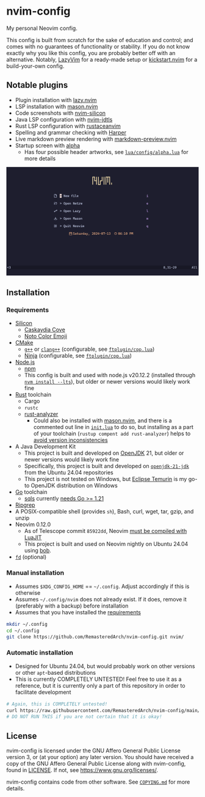 # nvim-config

My personal Neovim config.

This config is built from scratch for the sake of education and control;
and comes with no guarantees of functionality or stability.
If you do not know exactly why you like this config, you are probably better off with an alternative.
Notably, [LazyVim](https://github.com/LazyVim/LazyVim) for a ready-made setup
or [kickstart.nvim](https://github.com/nvim-lua/kickstart.nvim/) for a build-your-own config.

## Notable plugins

- Plugin installation with [lazy.nvim](https://github.com/folke/lazy.nvim)
- LSP installation with [mason.nvim](https://github.com/williamboman/mason.nvim)
- Code screenshots with [nvim-silicon](https://github.com/michaelrommel/nvim-silicon)
- Java LSP configuration with [nvim-jdtls](https://github.com/mfussenegger/nvim-jdtls)
- Rust LSP configuration with [rustaceanvim](https://github.com/mrcjkb/rustaceanvim)
- Spelling and grammar checking with [Harper](https://writewithharper.com/)
- Live markdown preview rendering with [markdown-preview.nvim](https://github.com/iamcco/markdown-preview.nvim)
- Startup screen with [alpha](https://github.com/goolord/alpha-nvim)
  - Has four possible header artworks,
    see [`lua/config/alpha.lua`](./lua/config/alpha.lua) for more details

![Startup](./media/Startup.png)

## Installation

### Requirements

- [Silicon](https://github.com/Aloxaf/silicon)
  - [Caskaydia Cove](https://github.com/eliheuer/caskaydia-cove)
  - [Noto Color Emoji](https://github.com/googlefonts/noto-emoji)
- [CMake](https://cmake.org/)
  - [`g++`](https://gcc.gnu.org/) or [`clang++`](https://clang.llvm.org/)
    (configurable, see [`ftplugin/cpp.lua`](./ftplugin/cpp.lua))
  - [Ninja](https://ninja-build.org/) (configurable, see [`ftplugin/cpp.lua`](./ftplugin/cpp.lua))
- [Node.js](https://nodejs.org/en)
  - [npm](https://www.npmjs.com/)
  - This config is built and used with node.js v20.12.2
    (installed through [`nvm install --lts`](https://github.com/nvm-sh/nvm)),
    but older or newer versions would likely work fine
- [Rust](https://www.rust-lang.org/) toolchain
  - Cargo
  - `rustc`
  - [rust-analyzer](https://rust-analyzer.github.io/)
    - Could also be installed with [mason.nvim](https://github.com/williamboman/mason.nvim),
      and there is a commented out line in [`init.lua`](./init.lua) to do so,
      but installing as a part of your toolchain (`rustup compent add rust-analyzer`)
      helps to [avoid version inconsistencies](https://github.com/mrcjkb/rustaceanvim/blob/master/doc/mason.txt)
- A Java Development Kit
  - This project is built and developed on [OpenJDK](https://openjdk.org/) 21,
    but older or newer versions would likely work fine
  - Specifically, this project is built and developed
    on [`openjdk-21-jdk`](https://packages.ubuntu.com/noble/openjdk-21-jdk) from the Ubuntu 24.04 repositories
  - This project is not tested on Windows,
    but [Eclipse Temurin](https://adoptium.net/) is my go-to OpenJDK distribution on Windows
- [Go](https://go.dev/) toolchain
  - [sqls](https://github.com/sqls-server/sqls)
    currently [needs Go >= 1.21](https://github.com/sqls-server/sqls/blob/efe7f66d16e9479e242d3876c2a4a878ee190568/go.mod#L3)
- [Ripgrep](https://github.com/burntsushi/ripgrep)
- A POSIX-compatible shell (provides `sh`), Bash, curl, wget, tar, gzip, and unzip
- Neovim 0.12.0
  - As of Telescope commit `85922dd`,
    Neovim [must be compiled with LuaJIT](https://github.com/nvim-telescope/telescope.nvim/blob/85922dd/README.md#getting-started)
  - This project is built and used on Neovim nightly on Ubuntu 24.04
    using [bob](https://github.com/MordechaiHadad/bob).
- [`fd`](https://github.com/sharkdp/fd) (optional)

### Manual installation

- Assumes `$XDG_CONFIG_HOME` == `~/.config`.
  Adjust accordingly if this is otherwise
- Assumes `~/.config/nvim` does not already exist.
  If it does, remove it (preferably with a backup) before installation
- Assumes that you have installed the [requirements](#requirements)

```bash
mkdir ~/.config
cd ~/.config
git clone https://github.com/RemasteredArch/nvim-config.git nvim/
```

### Automatic installation

- Designed for Ubuntu 24.04, but would probably work on other versions or other `apt`-based distributions
- This is currently COMPLETELY UNTESTED!
  Feel free to use it as a reference, but it is currently only a part of this repository in order to facilitate development

```bash
# Again, this is COMPLETELY untested!
curl https://raw.githubusercontent.com/RemasteredArch/nvim-config/main/setup.sh | bash
# DO NOT RUN THIS if you are not certain that it is okay!
```

## License

nvim-config is licensed under the GNU Affero General Public License version 3, or (at your option) any later version.
You should have received a copy of the GNU Affero General Public License along with nvim-config, found in [LICENSE](./LICENSE).
If not, see <https://www.gnu.org/licenses/>.

nvim-config contains code from other software.
See [`COPYING.md`](./COPYING.md) for more details.
